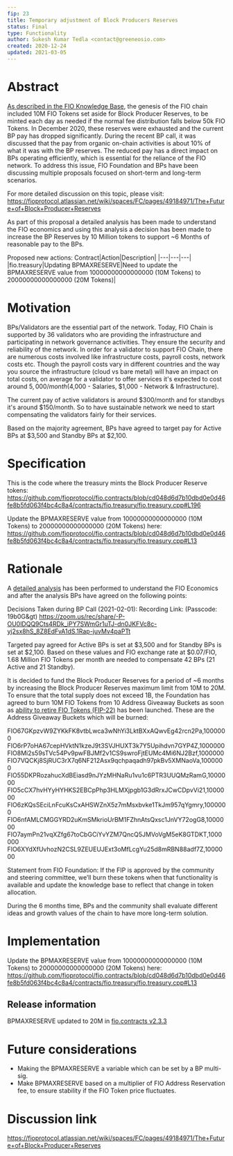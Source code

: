 ```yaml
---
fip: 23
title: Temporary adjustment of Block Producers Reserves
status: Final
type: Functionality
author: Sukesh Kumar Tedla <contact@greeneosio.com>
created: 2020-12-24
updated: 2021-03-05
---
```


# Abstract
[As described in the FIO Knowledge Base](https://kb.fioprotocol.io/fio-token/token-distribution#block-producer-reserves), the genesis of the FIO chain included 10M FIO Tokens set aside for Block Producer Reserves, to be minted each day as needed if the normal fee distribution falls below 50k FIO Tokens. In December 2020, these reserves were exhausted and the current BP pay has dropped significantly. During the recent BP call, it was discussed that the pay from organic on-chain activities is about 10% of what it was with the BP reserves. The reduced pay has a direct impact on BPs operating efficiently, which is essential for the reliance of the FIO network. To address this issue, FIO Foundation and BPs have been discussing multiple proposals focused on short-term and long-term scenarios.

For more detailed discussion on this topic, please visit: https://fioprotocol.atlassian.net/wiki/spaces/FC/pages/49184971/The+Future+of+Block+Producer+Reserves 

As part of this proposal a detailed analysis has been made to understand the FIO economics and using this analysis a decision has been made to increase the BP Reserves by 10 Million tokens to support ~6 Months of reasonable pay to the BPs.

Proposed new actions:
Contract|Action|Description|
|---|---|---|
|fio.treasury|Updating BPMAXRESERVE|Need to update the BPMAXRESERVE value from 10000000000000000 (10M Tokens) to 20000000000000000 (20M Tokens)|

# Motivation
BPs/Validators are the essential part of the network. Today, FIO Chain is supported by 36 validators who are providing the infrastructure and participating in network governance activities. They ensure the security and reliability of the network. In order for a validator to support FIO Chain, there are numerous costs involved like infrastructure costs, payroll costs, network costs etc. Though the payroll costs vary in different countries and the way you source the infrastructure (cloud vs bare metal) will have an impact on total costs, on average for a validator to offer services it's expected to cost around $5,000/month ($4,000 - Salaries, $1,000 - Network & Infrastructure).

The current pay of active validators is around $300/month and for standbys it's around $150/month. So to have sustainable network we need to start compensating the validators fairly for their services. 

Based on the majority agreement, BPs have agreed to target pay for Active BPs at $3,500 and Standby BPs at $2,100.

# Specification
This is the code where the treasury mints the Block Producer Reserve tokens: https://github.com/fioprotocol/fio.contracts/blob/cd048d6d7b10dbd0e0d46fe8b5fd063f4bc4c8a4/contracts/fio.treasury/fio.treasury.cpp#L196

Update the BPMAXRESERVE value from 10000000000000000 (10M Tokens) to 20000000000000000 (20M Tokens) here: https://github.com/fioprotocol/fio.contracts/blob/cd048d6d7b10dbd0e0d46fe8b5fd063f4bc4c8a4/contracts/fio.treasury/fio.treasury.cpp#L13

# Rationale
A [detailed analysis](https://fioprotocol.atlassian.net/wiki/spaces/FC/pages/71991562/FIO+Blockchain+-+Validator+Economics) has been performed to understand the FIO Economics and after the analysis BPs have agreed on the following points:

Decisions Taken during BP Call (2021-02-01): 
Recording Link: (Passcode: 19b0G&gt) 
https://zoom.us/rec/share/-P-OU0lDQQ9Cts4RDk_iPY7SWmGr1uTJ-dn0JKFVc8c-yj2sx8hS_8Z8EdFvA1dS.1Rap-juvMv4paPTt 

Targeted pay agreed for Active BPs is set at $3,500 and for Standby BPs is set at $2,100. Based on these values and FIO exchange rate at $0.07/FIO, 1.68 Million FIO Tokens per month are needed to compensate 42 BPs (21 Active and 21 Standby).

It is decided to fund the Block Producer Reserves for a period of ~6 months by increasing the Block Producer Reserves maximum limit from 10M to 20M. To ensure that the total supply does not exceed 1B, the Foundation has agreed to burn 10M FIO Tokens from 10 Address Giveaway Buckets as soon as [ability to retire FIO Tokens (FIP-22)](fip-0022.md) has been launched. These are the Address Giveaway Buckets which will be burned:

FIO67GKpzvW9ZYKkFK8vtbLwca3wNhYi3LktBXxAQwvEg42rcn2Pa,1000000
FIO6rP7oHA67cepHVktN1kzeJ9t3SVJHUXT3k7Y5Upihdvn7GYP4Z,1000000
FIO8Mi2s59sTVc54Pv9pwFBJMf2v1CS9swroFjtEUMc4Mi6NJ2Bzf,1000000
FIO7VQCKj8SjRUC3rX7q6NF212Asx9qchpaqadh97pkBv5XMNaoVa,1000000
FIO55DKPRozahucXdBEiasd9nJYzMHNaRu1vu1c6PTR3UUQMzRamG,1000000
FIO5cCX7hvHYyHYHKS2EBCpPhp3HLMXjpgb1G3dRrxJCwCDpvVi21,1000000
FIO6zKQsSEciLnFcuKsCxAHSWZnX5z7mMsxbvke1TkJm957qYgmry,1000000
FIO6nfAMLCMGGYRD2uKmSMkrioUrBM1FZhnAtsQxsc1JnVY72ogG8,1000000
FIO7aymPn21vqXZfg67toCbGCiYvYZM7QncQ5JMVoVgM5eK8GTDKT,1000000
FIO6XYdXfUvhozN2CSL9ZEUEUJExt3oMfLcgYu25d8mRBN88adf7Z,1000000

Statement from FIO Foundation: If the FIP is approved by the community and steering committee, we’ll burn these tokens when that functionality is available and update the knowledge base to reflect that change in token allocation.

During the 6 months time, BPs and the community shall evaluate different ideas and growth values of the chain to have more long-term solution.  

# Implementation
Update the BPMAXRESERVE value from 10000000000000000 (10M Tokens) to 20000000000000000 (20M Tokens) here: https://github.com/fioprotocol/fio.contracts/blob/cd048d6d7b10dbd0e0d46fe8b5fd063f4bc4c8a4/contracts/fio.treasury/fio.treasury.cpp#L13

## Release information

BPMAXRESERVE updated to 20M in [fio.contracts v2.3.3](https://github.com/fioprotocol/fio.contracts/releases/tag/v2.3.3)

# Future considerations
* Making the BPMAXRESERVE a variable which can be set by a BP multi-sig.
* Make BPMAXRESERVE based on a multiplier of FIO Address Reservation fee, to ensure stability if the FIO Token price fluctuates.

# Discussion link
https://fioprotocol.atlassian.net/wiki/spaces/FC/pages/49184971/The+Future+of+Block+Producer+Reserves
